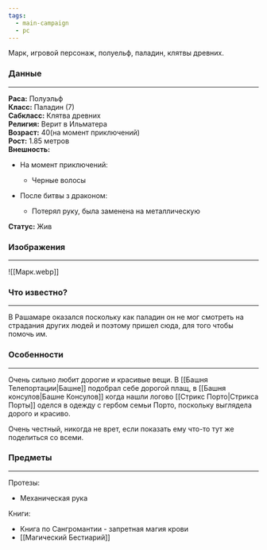 ```yaml
---
tags:
  - main-campaign
  - pc
---
```

Марк, игровой персонаж, полуельф, паладин, клятвы древних. 
### Данные
---
**Раса:** Полуэльф  
**Класс:** Паладин (7)  
**Сабкласс:** Клятва древних  
**Религия:** Верит в Ильматера  
**Возраст:** 40(на момент приключений)  
**Рост:** 1.85 метров  
**Внешность:**  

- На момент приключений:  
	 - Черные волосы  

- После битвы з драконом:  
	- Потерял руку, была заменена на металлическую  

**Статус:** Жив  

### Изображения
---
![[Марк.webp]]

### Что известно?
---
В Рашамаре оказался поскольку как паладин он не мог смотреть на страдания других людей и поэтому пришел сюда, для того чтобы помочь им.  

### Особенности 
---
Очень сильно любит дорогие и красивые вещи. В [[Башня Телепортации|Башне]] подобрал себе дорогой плащ, в [[Башня консулов|Башне Консулов]] когда нашли логово [[Стрикс Порто|Стрикса Порты]] оделся в одежду с гербом семьи Порто, поскольку выглядела дорого и красиво.  

Очень честный, никогда не врет, если показать ему что-то тут же поделиться со всеми.  

### Предметы
---
Протезы:  
- Механическая рука  

Книги:  
- Книга по Сангромантии - запретная магия крови  
- [[Магический Бестиарий]]  